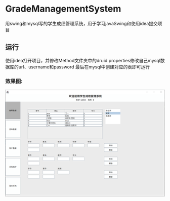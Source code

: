 # GradeManagementSystem
用swing和mysql写的学生成绩管理系统，用于学习javaSwing和使用idea提交项目

## 运行
使用idea打开项目，并修改Method文件夹中的druid.properties修改自己mysql数据库的url、username和password
最后在mysql中创建对应的表即可运行

### 效果图:

![image](https://github.com/820421241mjh/GradeManagementSystem/blob/master/image/%E6%95%88%E6%9E%9C%E5%9B%BE.png)
